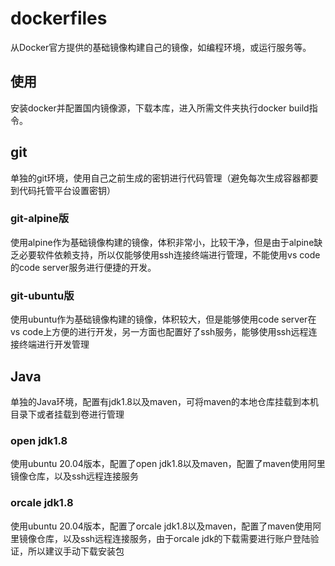 # dockerfiles

从Docker官方提供的基础镜像构建自己的镜像，如编程环境，或运行服务等。

## 使用

安装docker并配置国内镜像源，下载本库，进入所需文件夹执行docker build指令。

## git

单独的git环境，使用自己之前生成的密钥进行代码管理（避免每次生成容器都要到代码托管平台设置密钥）

### git-alpine版

使用alpine作为基础镜像构建的镜像，体积非常小，比较干净，但是由于alpine缺乏必要软件依赖支持，所以仅能够使用ssh连接终端进行管理，不能使用vs code的code server服务进行便捷的开发。

### git-ubuntu版

使用ubuntu作为基础镜像构建的镜像，体积较大，但是能够使用code server在vs code上方便的进行开发，另一方面也配置好了ssh服务，能够使用ssh远程连接终端进行开发管理

## Java

单独的Java环境，配置有jdk1.8以及maven，可将maven的本地仓库挂载到本机目录下或者挂载到卷进行管理

### open jdk1.8

使用ubuntu 20.04版本，配置了open jdk1.8以及maven，配置了maven使用阿里镜像仓库，以及ssh远程连接服务

### orcale jdk1.8

使用ubuntu 20.04版本，配置了orcale jdk1.8以及maven，配置了maven使用阿里镜像仓库，以及ssh远程连接服务，由于orcale jdk的下载需要进行账户登陆验证，所以建议手动下载安装包
